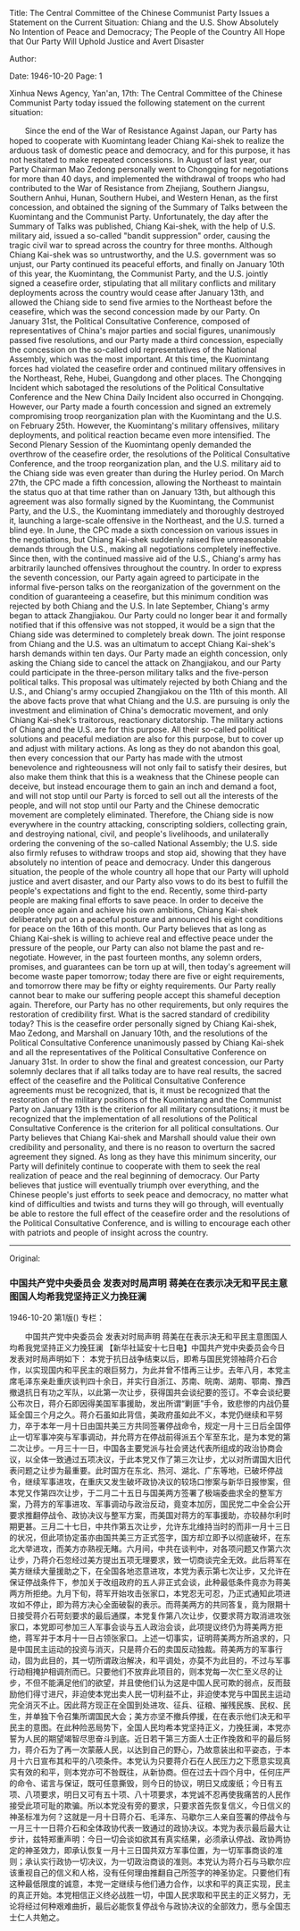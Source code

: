 Title: The Central Committee of the Chinese Communist Party Issues a Statement on the Current Situation: Chiang and the U.S. Show Absolutely No Intention of Peace and Democracy; The People of the Country All Hope that Our Party Will Uphold Justice and Avert Disaster

Author:

Date: 1946-10-20
Page: 1

Xinhua News Agency, Yan'an, 17th: The Central Committee of the Chinese Communist Party today issued the following statement on the current situation:

　　Since the end of the War of Resistance Against Japan, our Party has hoped to cooperate with Kuomintang leader Chiang Kai-shek to realize the arduous task of domestic peace and democracy, and for this purpose, it has not hesitated to make repeated concessions. In August of last year, our Party Chairman Mao Zedong personally went to Chongqing for negotiations for more than 40 days, and implemented the withdrawal of troops who had contributed to the War of Resistance from Zhejiang, Southern Jiangsu, Southern Anhui, Hunan, Southern Hubei, and Western Henan, as the first concession, and obtained the signing of the Summary of Talks between the Kuomintang and the Communist Party. Unfortunately, the day after the Summary of Talks was published, Chiang Kai-shek, with the help of U.S. military aid, issued a so-called "bandit suppression" order, causing the tragic civil war to spread across the country for three months. Although Chiang Kai-shek was so untrustworthy, and the U.S. government was so unjust, our Party continued its peaceful efforts, and finally on January 10th of this year, the Kuomintang, the Communist Party, and the U.S. jointly signed a ceasefire order, stipulating that all military conflicts and military deployments across the country would cease after January 13th, and allowed the Chiang side to send five armies to the Northeast before the ceasefire, which was the second concession made by our Party. On January 31st, the Political Consultative Conference, composed of representatives of China's major parties and social figures, unanimously passed five resolutions, and our Party made a third concession, especially the concession on the so-called old representatives of the National Assembly, which was the most important. At this time, the Kuomintang forces had violated the ceasefire order and continued military offensives in the Northeast, Rehe, Hubei, Guangdong and other places. The Chongqing Incident which sabotaged the resolutions of the Political Consultative Conference and the New China Daily Incident also occurred in Chongqing. However, our Party made a fourth concession and signed an extremely compromising troop reorganization plan with the Kuomintang and the U.S. on February 25th. However, the Kuomintang's military offensives, military deployments, and political reaction became even more intensified. The Second Plenary Session of the Kuomintang openly demanded the overthrow of the ceasefire order, the resolutions of the Political Consultative Conference, and the troop reorganization plan, and the U.S. military aid to the Chiang side was even greater than during the Hurley period. On March 27th, the CPC made a fifth concession, allowing the Northeast to maintain the status quo at that time rather than on January 13th, but although this agreement was also formally signed by the Kuomintang, the Communist Party, and the U.S., the Kuomintang immediately and thoroughly destroyed it, launching a large-scale offensive in the Northeast, and the U.S. turned a blind eye. In June, the CPC made a sixth concession on various issues in the negotiations, but Chiang Kai-shek suddenly raised five unreasonable demands through the U.S., making all negotiations completely ineffective. Since then, with the continued massive aid of the U.S., Chiang's army has arbitrarily launched offensives throughout the country. In order to express the seventh concession, our Party again agreed to participate in the informal five-person talks on the reorganization of the government on the condition of guaranteeing a ceasefire, but this minimum condition was rejected by both Chiang and the U.S. In late September, Chiang's army began to attack Zhangjiakou. Our Party could no longer bear it and formally notified that if this offensive was not stopped, it would be a sign that the Chiang side was determined to completely break down. The joint response from Chiang and the U.S. was an ultimatum to accept Chiang Kai-shek's harsh demands within ten days. Our Party made an eighth concession, only asking the Chiang side to cancel the attack on Zhangjiakou, and our Party could participate in the three-person military talks and the five-person political talks. This proposal was ultimately rejected by both Chiang and the U.S., and Chiang's army occupied Zhangjiakou on the 11th of this month. All the above facts prove that what Chiang and the U.S. are pursuing is only the investment and elimination of China's democratic movement, and only Chiang Kai-shek's traitorous, reactionary dictatorship. The military actions of Chiang and the U.S. are for this purpose. All their so-called political solutions and peaceful mediation are also for this purpose, but to cover up and adjust with military actions. As long as they do not abandon this goal, then every concession that our Party has made with the utmost benevolence and righteousness will not only fail to satisfy their desires, but also make them think that this is a weakness that the Chinese people can deceive, but instead encourage them to gain an inch and demand a foot, and will not stop until our Party is forced to sell out all the interests of the people, and will not stop until our Party and the Chinese democratic movement are completely eliminated. Therefore, the Chiang side is now everywhere in the country attacking, conscripting soldiers, collecting grain, and destroying national, civil, and people's livelihoods, and unilaterally ordering the convening of the so-called National Assembly; the U.S. side also firmly refuses to withdraw troops and stop aid, showing that they have absolutely no intention of peace and democracy. Under this dangerous situation, the people of the whole country all hope that our Party will uphold justice and avert disaster, and our Party also vows to do its best to fulfill the people's expectations and fight to the end. Recently, some third-party people are making final efforts to save peace. In order to deceive the people once again and achieve his own ambitions, Chiang Kai-shek deliberately put on a peaceful posture and announced his eight conditions for peace on the 16th of this month. Our Party believes that as long as Chiang Kai-shek is willing to achieve real and effective peace under the pressure of the people, our Party can also not blame the past and re-negotiate. However, in the past fourteen months, any solemn orders, promises, and guarantees can be torn up at will, then today's agreement will become waste paper tomorrow; today there are five or eight requirements, and tomorrow there may be fifty or eighty requirements. Our Party really cannot bear to make our suffering people accept this shameful deception again. Therefore, our Party has no other requirements, but only requires the restoration of credibility first. What is the sacred standard of credibility today? This is the ceasefire order personally signed by Chiang Kai-shek, Mao Zedong, and Marshall on January 10th, and the resolutions of the Political Consultative Conference unanimously passed by Chiang Kai-shek and all the representatives of the Political Consultative Conference on January 31st. In order to show the final and greatest concession, our Party solemnly declares that if all talks today are to have real results, the sacred effect of the ceasefire and the Political Consultative Conference agreements must be recognized, that is, it must be recognized that the restoration of the military positions of the Kuomintang and the Communist Party on January 13th is the criterion for all military consultations; it must be recognized that the implementation of all resolutions of the Political Consultative Conference is the criterion for all political consultations. Our Party believes that Chiang Kai-shek and Marshall should value their own credibility and personality, and there is no reason to overturn the sacred agreement they signed. As long as they have this minimum sincerity, our Party will definitely continue to cooperate with them to seek the real realization of peace and the real beginning of democracy. Our Party believes that justice will eventually triumph over everything, and the Chinese people's just efforts to seek peace and democracy, no matter what kind of difficulties and twists and turns they will go through, will eventually be able to restore the full effect of the ceasefire order and the resolutions of the Political Consultative Conference, and is willing to encourage each other with patriots and people of insight across the country.



<hr /> 

Original: 


### 中国共产党中央委员会  发表对时局声明  蒋美在在表示决无和平民主意图国人均希我党坚持正义力挽狂澜

1946-10-20
第1版()
专栏：

　　中国共产党中央委员会
    发表对时局声明
    蒋美在在表示决无和平民主意图国人均希我党坚持正义力挽狂澜
    【新华社延安十七日电】中国共产党中央委员会今日发表对时局声明如下：
    本党于抗日战争结束以后，即希与国民党领袖蒋介石合作，以实现国内和平民主的艰巨努力，为此并曾不惜再三让步。去年八月，本党主席毛泽东亲赴重庆谈判四十余日，并实行自浙江、苏南、皖南、湖南、鄂南、豫西撤退抗日有功之军队，以此第一次让步，获得国共会谈纪要的签订。不幸会谈纪要公布次日，蒋介石即因得美国军事援助，发出所谓“剿匪”手令，致悲惨的内战仍蔓延全国三个月之久。蒋介石虽如此背信，美政府虽如此不义，本党仍继续和平努力，卒于本年一月十日由国共美三方共同签署停战命令，规定一月十三日后全国停止一切军事冲突与军事调动，并允蒋方在停战前得派五个军至东北，是为本党的第二次让步。一月三十一日，中国各主要党派与社会贤达代表所组成的政治协商会议，以全体一致通过五项决议，于此本党又作了第三次让步，尤以对所谓国大旧代表问题之让步为最重要。此时国方在东北、热河、湖北、广东等地，已破坏停战令，继续军事进攻，在重庆又发生破坏政协决议的较场口惨案与新华日报惨案，但本党又作第四次让步，于二月二十五日与国美两方签署了极端委曲求全的整军方案，乃蒋方的军事进攻、军事调动与政治反动，竟变本加厉，国民党二中全会公开要求推翻停战令、政协决议与整军方案，而美国对蒋方的军事援助，亦较赫尔利时期更甚。三月二十七日，中共作第五次让步，允许东北维持当时的而非一月十三日的状况，但此项协定虽亦由国共美三方正式签字，国方却立即予以彻底破坏，在东北大举进攻，而美方亦熟视无睹。六月间，中共在谈判中，对各项问题又作第六次让步，乃蒋介石忽经过美方提出五项无理要求，致一切商谈完全无效。此后蒋军在美方继续大量援助之下，在全国各地恣意进攻，本党为表示第七次让步，又允许在保证停战条件下，参加关于改组政府的五人非正式会谈，此种最低条件竟亦为蒋美两方所拒绝。九月下旬，蒋军开始攻击张家口，本党忍无可忍，乃正式通知此项进攻如不停止，即为蒋方决心全面破裂的表示。而蒋美两方的共同答复，竟为限期十日接受蒋介石苛刻要求的最后通牒，本党复作第八次让步，仅要求蒋方取消进攻张家口，本党即可参加三人军事会谈与五人政治会谈，此项提议终仍为蒋美两方拒绝，蒋军并于本月十一日占领张家口。上述一切事实，证明蒋美两方所追求的，只是中国民主运动的投资与消灭，只是蒋介石的卖国反动独裁。蒋美两方的军事行动，固为此目的，其一切所谓政治解决，和平调处，亦莫不为此目的，不过与军事行动相掩护相调剂而已。只要他们不放弃此项目的，则本党每一次仁至义尽的让步，不但不能满足他们的欲望，并且使他们认为这是中国人民可欺的弱点，反而鼓励他们得寸进尺，非迫使本党出卖人民一切利益不止，非迫使本党与中国民主运动完全消灭不止。因此蒋方现正在全国到处进攻、征兵、征粮、摧残民族、民权、民生，并单独下令召集所谓国民大会；美方亦坚不撤兵停援，在在表示他们决无和平民主的意图。在此种险恶局势下，全国人民均希本党坚持正义，力挽狂澜，本党亦誓为人民的期望竭智尽思奋斗到底。近日若干第三方面人士正作挽救和平的最后努力，蒋介石为了再一次蒙蔽人民，以达到自己的野心，乃故意装出和平姿态，于本月十六日宣布其和平的八项条件。本党认为只要蒋介石在人民压力之下愿意实现真实有效的和平，则本党亦可不咎既往，从新协商。但在过去十四个月中，任何庄严的命令、诺言与保证，既可任意撕毁，则今日的协议，明日又成废纸；今日有五项、八项要求，明日又可有五十项、八十项要求，本党诚不忍再使我痛苦的人民作接受此项可耻的欺骗。所以本党没有旁的要求，只要求首先恢复信义，今日信义的神圣标准为何？这就是一月十日蒋介石、毛泽东、马歇尔三人亲自签署的停战令与一月三十一日蒋介石和全体政协代表一致通过的政协决议。本党为表示最后最大让步计，兹特郑重声明：今日一切会谈如欲其有真实结果，必须承认停战、政协两协定的神圣效力，即承认恢复一月十三日国共双方军事位置，为一切军事商谈的准则；承认实行政协一切决议，为一切政治商谈的准则。本党认为蒋介石与马歇尔应该重视自己的信义和人格，没有任何理由推翻自己所签字的神圣协定。只要他们有这种最低限度的诚意，本党一定继续与他们通力合作，以求和平的真正实现，民主的真正开始。本党相信正义终必战胜一切，中国人民求取和平民主的正义努力，无论将经过何种艰难曲折，最后必能恢复停战令与政协决议的全部效力，愿与全国志士仁人共勉之。
